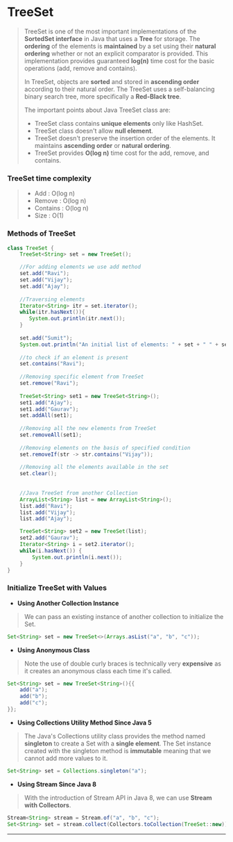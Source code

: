 # TreeSet
>TreeSet is one of the most important implementations of the **SortedSet interface** in Java that uses a **Tree** for storage. 
>The **ordering** of the elements is **maintained** by a set using their **natural ordering** whether or not an explicit comparator is provided.
>This implementation provides guaranteed **log(n)** time cost for the basic operations (add, remove and contains).
>
>In TreeSet, objects are **sorted** and stored in **ascending order** according to their natural order. 
>The TreeSet uses a self-balancing binary search tree, more specifically a **Red-Black tree**.
>
>The important points about Java TreeSet class are:
>
>* TreeSet class contains **unique elements** only like HashSet.
>* TreeSet class doesn't allow **null element**.
>* TreeSet doesn't preserve the insertion order of the elements. It maintains **ascending order** or **natural ordering**.
>* TreeSet provides **O(log n)** time cost for the add, remove, and contains.

### TreeSet time complexity    
>* Add   : O(log n)
>* Remove : O(log n)
>* Contains : O(log n)
>* Size : O(1)

### Methods of TreeSet
```java
class TreeSet {
    TreeSet<String> set = new TreeSet();    

    //For adding elements we use add method
    set.add("Ravi");  
    set.add("Vijay");  
    set.add("Ajay");  
  
    //Traversing elements  
    Iterator<String> itr = set.iterator();  
    while(itr.hasNext()){  
       System.out.println(itr.next());  
    }    
  
    set.add("Sumit");  
    System.out.println("An initial list of elements: " + set + " " + set.size());  
  
    //to check if an element is present
    set.contains("Ravi");
  
    //Removing specific element from TreeSet  
    set.remove("Ravi");  
    
    TreeSet<String> set1 = new TreeSet<String>();  
    set1.add("Ajay");  
    set1.add("Gaurav");  
    set.addAll(set1);    
  
    //Removing all the new elements from TreeSet  
    set.removeAll(set1);  
  
    //Removing elements on the basis of specified condition  
    set.removeIf(str -> str.contains("Vijay"));    
  
    //Removing all the elements available in the set  
    set.clear();  
  
  
    //Java TreeSet from another Collection
    ArrayList<String> list = new ArrayList<String>();  
    list.add("Ravi");  
    list.add("Vijay");  
    list.add("Ajay");  

    TreeSet<String> set2 = new TreeSet(list);  
    set2.add("Gaurav");  
    Iterator<String> i = set2.iterator();  
    while(i.hasNext()) {  
        System.out.println(i.next());  
    } 
}
```

### Initialize TreeSet with Values
* **Using Another Collection Instance**
>We can pass an existing instance of another collection to initialize the Set.
```java
Set<String> set = new TreeSet<>(Arrays.asList("a", "b", "c"));
```

* **Using Anonymous Class**
>Note the use of double curly braces is technically very **expensive** as it creates an anonymous class each time it's called.
```java
Set<String> set = new TreeSet<String>(){{
    add("a");
    add("b");
    add("c");
}};
```

* **Using Collections Utility Method Since Java 5**
>The Java's Collections utility class provides the method named **singleton** to create a Set with a **single element**. 
>The Set instance created with the singleton method is **immutable** meaning that we cannot add more values to it.
```java
Set<String> set = Collections.singleton("a");
```

* **Using Stream Since Java 8**
>With the introduction of Stream API in Java 8, we can use **Stream with Collectors**.
```java
Stream<String> stream = Stream.of("a", "b", "c");
Set<String> set = stream.collect(Collectors.toCollection(TreeSet::new));
```
----
